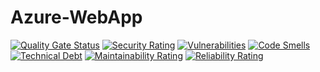 # Azure-WebApp
[![Quality Gate Status](https://sonarcloud.io/api/project_badges/measure?project=aagaciak_Azure-WebApp&metric=alert_status)](https://sonarcloud.io/summary/new_code?id=aagaciak_Azure-WebApp)
[![Security Rating](https://sonarcloud.io/api/project_badges/measure?project=aagaciak_Azure-WebApp&metric=security_rating)](https://sonarcloud.io/summary/new_code?id=aagaciak_Azure-WebApp)
[![Vulnerabilities](https://sonarcloud.io/api/project_badges/measure?project=aagaciak_Azure-WebApp&metric=vulnerabilities)](https://sonarcloud.io/summary/new_code?id=aagaciak_Azure-WebApp)
[![Code Smells](https://sonarcloud.io/api/project_badges/measure?project=aagaciak_Azure-WebApp&metric=code_smells)](https://sonarcloud.io/summary/new_code?id=aagaciak_Azure-WebApp)
[![Technical Debt](https://sonarcloud.io/api/project_badges/measure?project=aagaciak_Azure-WebApp&metric=sqale_index)](https://sonarcloud.io/summary/new_code?id=aagaciak_Azure-WebApp)
[![Maintainability Rating](https://sonarcloud.io/api/project_badges/measure?project=aagaciak_Azure-WebApp&metric=sqale_rating)](https://sonarcloud.io/summary/new_code?id=aagaciak_Azure-WebApp)
[![Reliability Rating](https://sonarcloud.io/api/project_badges/measure?project=aagaciak_Azure-WebApp&metric=reliability_rating)](https://sonarcloud.io/summary/new_code?id=aagaciak_Azure-WebApp)
